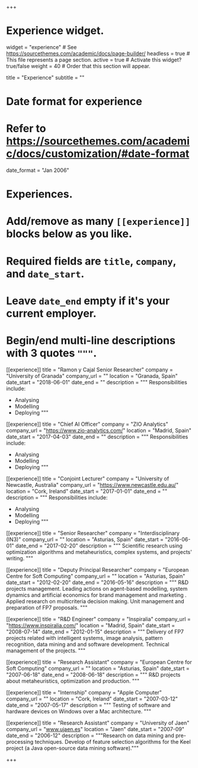 +++
# Experience widget.
widget = "experience"  # See https://sourcethemes.com/academic/docs/page-builder/
headless = true  # This file represents a page section.
active = true  # Activate this widget? true/false
weight = 40  # Order that this section will appear.

title = "Experience"
subtitle = ""

# Date format for experience
#   Refer to https://sourcethemes.com/academic/docs/customization/#date-format
date_format = "Jan 2006"

# Experiences.
#   Add/remove as many `[[experience]]` blocks below as you like.
#   Required fields are `title`, `company`, and `date_start`.
#   Leave `date_end` empty if it's your current employer.
#   Begin/end multi-line descriptions with 3 quotes `"""`.

[[experience]]
  title = "Ramon y Cajal Senior Researcher"
  company = "University of Granada"
  company_url = ""
  location = "Granada, Spain"
  date_start = "2018-06-01"
  date_end = ""
  description = """
  Responsibilities include:
  
  * Analysing
  * Modelling
  * Deploying
  """
  
[[experience]]
  title = "Chief AI Officer"
  company = "ZIO Analytics"
  company_url = "https://www.zio-analytics.com/"
  location = "Madrid, Spain"
  date_start = "2017-04-03"
  date_end = ""
  description = """
  Responsibilities include:
  
  * Analysing
  * Modelling
  * Deploying
  """
  
[[experience]]
  title = "Conjoint Lecturer"
  company = "University of Newcastle, Australia"
  company_url = "https://www.newcastle.edu.au/"
  location = "Cork, Ireland"
  date_start = "2017-01-01"
  date_end = ""
  description = """
  Responsibilities include:
  
  * Analysing
  * Modelling
  * Deploying
  """
      
[[experience]]
  title = "Senior Researcher"
  company = "Interdisciplinary (IN3)"
  company_url = ""
  location = "Asturias, Spain"
  date_start = "2016-06-01"
  date_end = "2017-02-20"
  description = """
  Scientific research using optimization algorithms and metaheuristics, complex systems, and projects' writing.
  """
  
[[experience]]
  title = "Deputy Principal Researcher"
  company = "European Centre for Soft Computing"
  company_url = ""
  location = "Asturias, Spain"
  date_start = "2012-02-20"
  date_end = "2016-05-16"
  description = """
  R&D projects management. Leading actions on agent-based modelling, system dynamics and artificial economics for brand management and marketing . Applied research on multicriteria decision making. Unit management and preparation of FP7 proposals.
  """
    
[[experience]]
  title = "R&D Engineer"
  company = "Inspiralia"
  company_url = "https://www.inspiralia.com/"
  location = "Madrid, Spain"
  date_start = "2008-07-14"
  date_end = "2012-01-15"
  description = """
  Delivery of FP7 projects related with intelligent systems, image analysis, pattern recognition, data mining and and software development. Technical management of the projects.
  """
    
    
[[experience]]
  title = "Research Assistant"
  company = "European Centre for Soft Computing"
  company_url = ""
  location = "Asturias, Spain"
  date_start = "2007-06-18"
  date_end = "2008-06-18"
  description = """
  R&D projects about metaheuristics, optimization and production.
  """
    
[[experience]]
  title = "Internship"
  company = "Apple Computer"
  company_url = ""
  location = "Cork, Ireland"
  date_start = "2007-03-12"
  date_end = "2007-05-17"
  description = """
  Testing of software and hardware devices on Windows over a Mac architecture.
  """

[[experience]]
  title = "Research Assistant"
  company = "University of Jaen"
  company_url = "www.ujaen.es"
  location = "Jaen"
  date_start = "2007-09"
  date_end = "2006-12"
  description = """Research on data mining and pre-processing techniques. Develop of feature selection algorithms for the Keel project (a Java open-source data mining software)."""


+++
